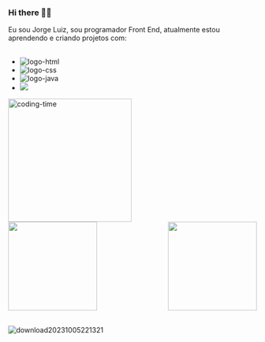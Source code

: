 ### Hi there 👋😊

Eu sou Jorge Luiz, sou programador Front End, atualmente estou aprendendo e criando projetos com:
<br>
<br>
 
- <img src="https://img.shields.io/badge/HTML5-E34F26?style=for-the-badge&logo=html5&logoColor=white" alt="logo-html"/>
- <img src="https://img.shields.io/badge/CSS3-1572B6?style=for-the-badge&logo=css3&logoColor=white" alt="logo-css"/>
- <img src="https://img.shields.io/badge/JavaScript-F7DF1E?style=for-the-badge&logo=javascript&logoColor=black" alt="logo-java"/>
- <a href="https://www.instagram.com/wolf_warrior013"><img src="https://img.shields.io/badge/Instagram-E4405F?style=for-the-badge&logo=instagram&logoColor=white"/></a>
 <img data-target="animated-image.replacedImage" alt="coding-time" class="AnimatedImagePlayer-animatedImage" src="https://github.com/LuigiGf/LuigiGf/raw/main/code.gif" height="250" style="display: block; opacity: 1;"> 
 <div>
  
  <img  height="180em" src="https://github-readme-stats.vercel.app/api?username=buge213&show_icons=true&theme=great-gatsby&include_all_commits=true&count_private=true"/>
  <img align="right" height="180em" src="https://github-readme-stats.vercel.app/api/top-langs/?username=buge213&layout=compact&langs_count=16&theme=great-gatsby"/>
</div>
<br>
 
 ![download20231005221321](https://github.com/buge213/buge213/assets/143534493/e7b929f7-3cb8-41f0-a3e1-4749cc2af653)



 
 


 



